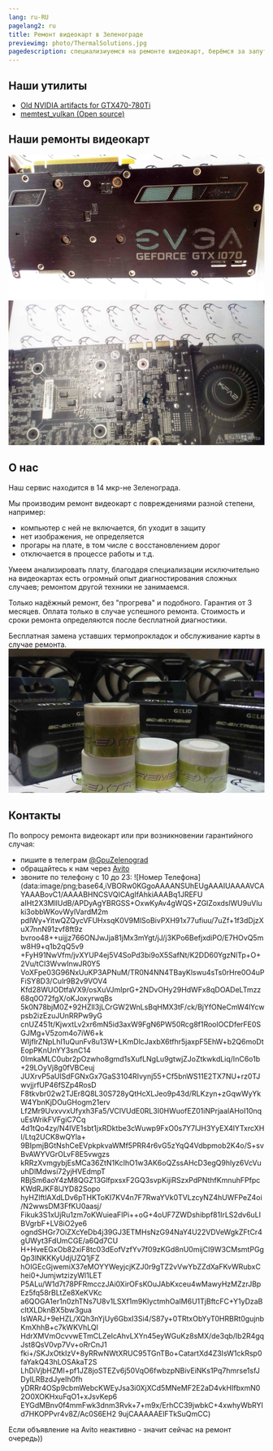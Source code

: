 ```yaml
---
lang: ru-RU
pagelang2: ru
title: Ремонт видеокарт в Зеленограде
previewimg: photo/ThermalSolutions.jpg
pagedescription: специализиуемся на ремонте видеокарт, берёмся за запутанные случаи
---
```

## Наши утилиты
- [Old NVIDIA artifacts for GTX470-780Ti](https://gpuzelenograd.github.io/NVIDIARU?main)
- [memtest_vulkan (Open source)](https://github.com/GpuZelenograd/memtest_vulkan/releases)

## Наши ремонты видеокарт
![EVGA Extra Thermal pads](photo/EvgaExtraThermalPad.jpg)
![KFA2 Katana 1070](photo/kfa2-katana-1070.jpg)

## О нас
Наш сервис находится в 14 мкр-не Зеленограда.

Мы производим ремонт видеокарт с повреждениями разной степени,
например:
- компьютер с ней не включается, бп уходит в защиту
- нет изображения, не определяется
- прогары на плате, в том числе с восстановлением дорог
- отключается в процессе работы
и т.д.

Умеем анализировать плату, благодаря специализации исключительно на видеокартах есть огромный опыт диагностирования сложных случаев; ремонтом другой техники не занимаемся.

Только надёжный ремонт, без "прогрева" и подобного. Гарантия от 3 месяцев. Оплата только в случае успешного ремонта. Стоимость и сроки ремонта определяются после бесплатной диагностики.

Бесплатная замена уставших термопрокладок и обслуживание карты в случае ремонта.
![Gelid GC Extreme](photo/ThermalSolutions.jpg)

## Контакты
По вопросу ремонта видеокарт или при возникновении гарантийного случая:
- пишите в телеграм [@GpuZelenograd](https://t.me/GpuZelenograd) 
- обращайтесь к нам через
[Avito](https://www.avito.ru/moskva_zelenograd/predlozheniya_uslug/slozhnyy_remont_videokart_v_zelenogrademoskve_1026582835)
- звоните по телефону с 10 до 23:
![Номер Телефона](data:image/png;base64,iVBORw0KGgoAAAANSUhEUgAAAIUAAAAVCAYAAABovC1/AAAABHNCSVQICAgIfAhkiAAABq1JREFU
aIHt2X3MllUdB/APDyAgYBRGSS+OxwKyAv4gWQS+ZGlZoxdslWU9uVluki3obbWKovWylVardM2m
pdlWy+YitwQZQycVFUHxsqK0V9MlSoBivPXH91x77ufiuu/7uZf+1f3dDjzXuX7nnN91zvf8ft9z
bvroo48++uijjz766ONJwJja81jMx3mYgt/jJ/j3KPo6BefjxdiPO/E7HOvQ5mw8H9+q1b2qQ5v9
+FyH91NwVfm/jvXYUP4ej5V4SoPd3bi9oX5SafNt/K2DD60YgzNlTp+O+2Vu/tCl3WvwInwJR0Y5
VoXFpe03G96NxUuKP3APNuM/TR0N4NN4TBayKlswu4sTs0rHre0O4uPFiSY8D3/Culr9B2v9VOV4
Kfd28WUODtfaVX9/osXuVJmIprG+2NDvOHy29HdWFx8qDOADeLTmzz68q0O72fgX/oKJoxyrwqBs
5k0N78bjM0Z+92HZlI3jLCrGW2WnLsBqHMX3tF/ck/BjYfONeCmW4lYcwpsb2izEzuJUnRRPw9yG
cnUZ451t/KjwxtLv2xr6mN5id3axW9FgN6PW50Rcg8f1RoolOCDferFE0SGJMg+V5zom4o7iW6+k
WIjflrZNpLhI1uQunFv8u13W+LKmDlcJaxbX6tfhr5jaxpF5EhW+b2Q6moDtEopPKnUnYY3snC14
0ImkaMLC0ubr2pOzwho8gmd1sXufLNgLu9gtwjZJoZtkwkdLiq/InC6o1b+29LOyVj8g0fVBCeuj
JUXrvP5aUlSdFGNxGx7GaS3104RIvynj55+Cf5bnWS11E2TX7NU+rz0TJwvjjrfUP46fSZp4RosD
F8tkvbr02w2TJEr8Q8L30S728yQtHcXLJeo9p43d/RLKzyn+zGqwWyYkW4YbnKjDOuGHogm21erv
Lf2Mr9UvxvvxUfyxh3Fa5/VCIVUdE0RL3I0HWuofEZ01iNPrjaaIAHoI10nquEsWrikFVFgiC7Cq
4d1tQo4zy/N4IVE1sbt1jxRDktbe3cWuwp9FxO0s7Y7IJH3YyEX4lYTxrcXHI/Ltq2UCK8wQYla+
9BIpmjBGtNshCeEVpkpkvaWMf5PRR4r6vG5zYqQ4Vdbpmob2K4o/S+svBvAWYVGrOLvF8E5vwgzs
kRRzXvmgybjEsMCa36ZtN1KcIhO1w3AK6oQZssAHcD3egQ9hlyz6VcVuuhDlMdwsi72yjHVEdmpT
RBjSm6aoY4zM8QGZ13GlfpxsxF2GQ3svpKijiRSzxPdPNthfKmnuhFPfpcKWdRJKF8lJYD82Sopo
hyHZlftlAXdLDv6pTHKToKI7KV4n7F7RwaYVk0TVLzcyNZ4hUWFPeZ4oi/N2wwsDM3FfKU0aasj/
Fikuk3S1xUjRu1zm7oKWuieaFIPi++oG+4oUF7ZWDshibpf81IrLS2dv6uLIBVgrbF+LV8iO2ye6
ogndSHGr7OiZXcYeDb4j39GJ3ETMHsNzG94NaY4U22VDVeWgkZFtCr4gUWyt3FdUmCGE/a6Qd7CU
H+HveEGxOb82xiF8tc03dEofVzfYv7f09zKGd8nU0mijCI9W3CMsmtPGgQp3lNKKKyUdjUZQ1jFZ
hOIGEcGjwemiX37eMOYYWeyjcjKZJ0r9gTZ2vVwYbZZdXaFKvWRubxChei0+JumjwtzizyWl1LET
P5ALu/W1d7t78PFRmcczJAi0XirOFsKOuJAbKxceu4wMawyHzMZzrJBpEz5fq58rBLtZe8XeKVKc
a6QOGA1er1n0zhTNs7U8v1LSXf1m9KlyctmhOaIM6U1TjBftcFC+Y1yDzaBcltXLDknBX5bw3gua
IsWARJ+9eHZL/XQh3nYjUy6GbxI3Si4/S87y+0TRtxObYyT0HRBRt0gujnbKmXhhB+c7kWKVhLQl
HdrXMVmOcvvwETmCLZeIcAhvLXYn45eyWGuKz8sMX/de3qb/Ib2R4gqJst8QsV0vp7Vv+oRrCnJ1
fki+/SKJxOtkIzV+8yRRwNWtXRUC95TGnTBo+CatartXd4Z3IsW1ckRsp0faYakQ43hLOSAkaT2S
LhDiVjbHZMI+pf1JZ8joSTEZv6j50VqO6fwbzpNBivEiNKs1Pq7hmrse1sfJDylLRBzdJyeIh0fh
yDRRr4OSp9cbmWebcKWEyJsa3i0XjXCd5MNeMF2E2aD4vkHIfbxmN02O0XOKHxuFqO1+xJsvKep6
EYGdMBnv0f4mmFwk3dnm3Rvk+7+m9x/ErhCC39jwbkC+4xwhyWbRYId7HKOPPvr4v8Z/Ac0S6EH2
9ujCAAAAAElFTkSuQmCC)


Если объявление на Avito неактивно - значит сейчас на ремонт очередь))
